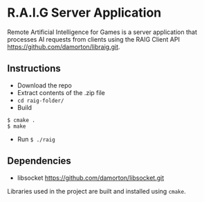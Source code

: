 # R.A.I.G Server Application
Remote Artificial Intelligence for Games is a server application that processes AI requests from clients using the RAIG Client API https://github.com/damorton/libraig.git.

## Instructions
- Download the repo
- Extract contents of the .zip file
- `cd raig-folder/`
- Build
```
$ cmake .
$ make
```
- Run `$ ./raig`

## Dependencies

- libsocket   https://github.com/damorton/libsocket.git

Libraries used in the project are built and installed using `cmake`.